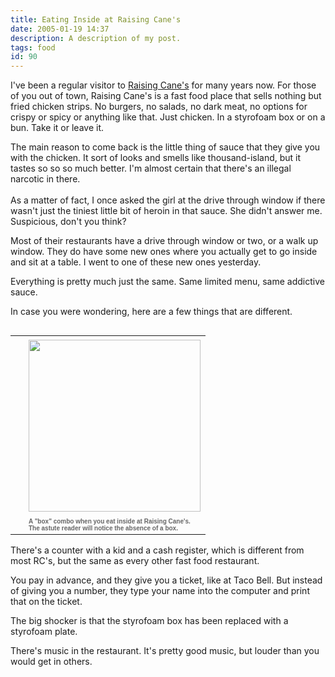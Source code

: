 ```yaml
---
title: Eating Inside at Raising Cane's
date: 2005-01-19 14:37
description: A description of my post.
tags: food
id: 90
---
```

I've been a regular visitor to <a href="http://www.raisingcanes.com/" target="_blank">Raising Cane's</a> for many years now.  For those of you out of town, Raising Cane's is a fast food place that sells nothing but fried chicken strips.  No burgers, no salads, no dark meat, no options for crispy or spicy or anything like that.  Just chicken.  In a styrofoam box or on a bun.  Take it or leave it.

The main reason to come back is the little thing of sauce that they give you with the chicken.  It sort of looks and smells like thousand-island, but it tastes so so so much better.  I'm almost certain that there's an illegal narcotic in there.
<span class="spanEndPreview">&nbsp;</span><br /><br />
As a matter of fact, I once asked the girl at the drive through window if there wasn't just the tiniest little bit of heroin in that sauce.  She didn't answer me.  Suspicious, don't you think?

Most of their restaurants have a drive through window or two, or a walk up window.  They do have some new ones where you actually get to go inside and sit at a table.  I went to one of these new ones yesterday.

Everything is pretty much just the same.  Same limited menu, same addictive sauce.

In case you were wondering, here are a few things that are different.

<table cellpadding=0 cellspacing=0 border=0 align=right><tr><td width=5 rowspan=2><spacer type=block width=5 height=1></spacer></td><td width=275><img src="/img/chicken.jpg" width=275 aborder=0 vspace=4/></td></tr><tr><td width=275><font face="verdana, arial, geneva" size=1 color=#666666><b>A "box" combo when you eat inside at Raising Cane's.  The astute reader will notice the absence of a box.</b></font></td></tr></table>

There's a counter with a kid and a cash register, which is different from most RC's, but the same as every other fast food restaurant.  

You pay in advance, and they give you a ticket, like at Taco Bell.  But instead of giving you a number, they type your name into the computer and print that on the ticket.

The big shocker is that the styrofoam box has been replaced with a styrofoam plate.  

There's music in the restaurant.  It's pretty good music, but louder than you would get in others.
